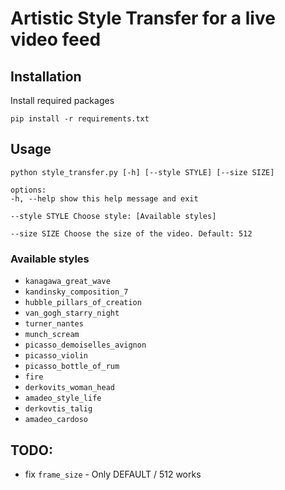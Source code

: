 
# Artistic Style Transfer for a live video feed

  

## Installation

Install required packages

`pip install -r requirements.txt`

  


## Usage

  

`python style_transfer.py [-h] [--style STYLE] [--size SIZE]`

  

	options:
	-h, --help show this help message and exit

	--style STYLE Choose style: [Available styles]

	--size SIZE Choose the size of the video. Default: 512

### Available styles

* `kanagawa_great_wave`
* `kandinsky_composition_7`
* `hubble_pillars_of_creation`
* `van_gogh_starry_night`
* `turner_nantes`
* `munch_scream`
* `picasso_demoiselles_avignon`
* `picasso_violin`
* `picasso_bottle_of_rum`
* `fire`
* `derkovits_woman_head`
* `amadeo_style_life`
* `derkovtis_talig`
* `amadeo_cardoso`

## TODO:

* fix `frame_size` - Only DEFAULT / 512 works
